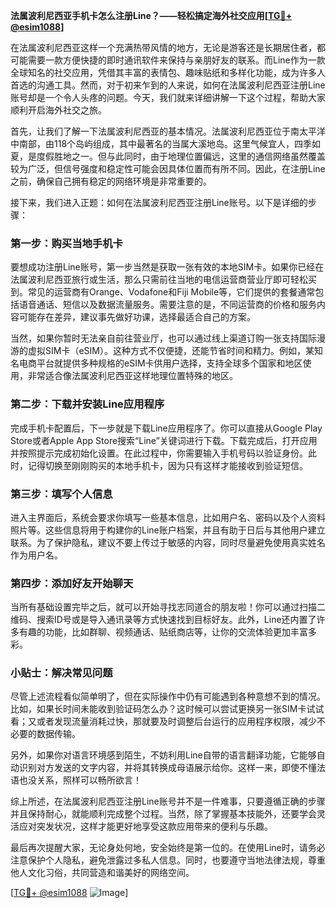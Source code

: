 **法属波利尼西亚手机卡怎么注册Line？——轻松搞定海外社交应用[[TG💪+ @esim1088](https://t.me/s/esim1088)]**

在法属波利尼西亚这样一个充满热带风情的地方，无论是游客还是长期居住者，都可能需要一款方便快捷的即时通讯软件来保持与亲朋好友的联系。而Line作为一款全球知名的社交应用，凭借其丰富的表情包、趣味贴纸和多样化功能，成为许多人首选的沟通工具。然而，对于初来乍到的人来说，如何在法属波利尼西亚注册Line账号却是一个令人头疼的问题。今天，我们就来详细讲解一下这个过程，帮助大家顺利开启海外社交之旅。

首先，让我们了解一下法属波利尼西亚的基本情况。法属波利尼西亚位于南太平洋中南部，由118个岛屿组成，其中最著名的当属大溪地岛。这里气候宜人，四季如夏，是度假胜地之一。但与此同时，由于地理位置偏远，这里的通信网络虽然覆盖较为广泛，但信号强度和稳定性可能会因具体位置而有所不同。因此，在注册Line之前，确保自己拥有稳定的网络环境是非常重要的。

接下来，我们进入正题：如何在法属波利尼西亚注册Line账号。以下是详细的步骤：

### 第一步：购买当地手机卡

要想成功注册Line账号，第一步当然是获取一张有效的本地SIM卡。如果你已经在法属波利尼西亚旅行或生活，那么只需前往当地的电信运营商营业厅即可轻松买到。常见的运营商有Orange、Vodafone和Fiji Mobile等，它们提供的套餐通常包括语音通话、短信以及数据流量服务。需要注意的是，不同运营商的价格和服务内容可能存在差异，建议事先做好功课，选择最适合自己的方案。

当然，如果你暂时无法亲自前往营业厅，也可以通过线上渠道订购一张支持国际漫游的虚拟SIM卡（eSIM）。这种方式不仅便捷，还能节省时间和精力。例如，某知名电商平台就提供多种规格的eSIM卡供用户选择，支持全球多个国家和地区使用，非常适合像法属波利尼西亚这样地理位置特殊的地区。

### 第二步：下载并安装Line应用程序

完成手机卡配置后，下一步就是下载Line应用程序了。你可以直接从Google Play Store或者Apple App Store搜索“Line”关键词进行下载。下载完成后，打开应用并按照提示完成初始化设置。在此过程中，你需要输入手机号码以验证身份。此时，记得切换至刚刚购买的本地手机卡，因为只有这样才能接收到验证短信。

### 第三步：填写个人信息

进入主界面后，系统会要求你填写一些基本信息，比如用户名、密码以及个人资料照片等。这些信息将用于构建你的Line账户档案，并且有助于日后与其他用户建立联系。为了保护隐私，建议不要上传过于敏感的内容，同时尽量避免使用真实姓名作为用户名。

### 第四步：添加好友开始聊天

当所有基础设置完毕之后，就可以开始寻找志同道合的朋友啦！你可以通过扫描二维码、搜索ID号或是导入通讯录等方式快速找到目标好友。此外，Line还内置了许多有趣的功能，比如群聊、视频通话、贴纸商店等，让你的交流体验更加丰富多彩。

### 小贴士：解决常见问题

尽管上述流程看似简单明了，但在实际操作中仍有可能遇到各种意想不到的情况。比如，如果长时间未能收到验证码怎么办？这时候可以尝试更换另一张SIM卡试试看；又或者发现流量消耗过快，那就要及时调整后台运行的应用程序权限，减少不必要的数据传输。

另外，如果你对语言环境感到陌生，不妨利用Line自带的语言翻译功能，它能够自动识别对方发送的文字内容，并将其转换成母语展示给你。这样一来，即使不懂法语也没关系，照样可以畅所欲言！

综上所述，在法属波利尼西亚注册Line账号并不是一件难事，只要遵循正确的步骤并且保持耐心，就能顺利完成整个过程。当然，除了掌握基本技能外，还要学会灵活应对突发状况，这样才能更好地享受这款应用带来的便利与乐趣。

最后再次提醒大家，无论身处何地，安全始终是第一位的。在使用Line时，请务必注意保护个人隐私，避免泄露过多私人信息。同时，也要遵守当地法律法规，尊重他人文化习俗，共同营造和谐美好的网络空间。

[[TG💪+ @esim1088](https://t.me/s/esim1088) ![Image](https://i.postimg.cc/4NQfJmqS/Snipaste-2025-05-13-00-14-12.png)]